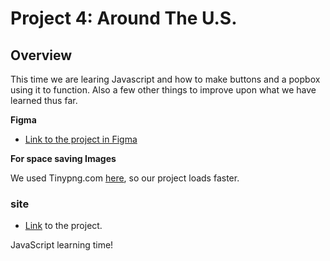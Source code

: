 # Project 4: Around The U.S.

## Overview

This time we are learing Javascript and how to make buttons and a popbox using it to function.
Also a few other things to improve upon what we have learned thus far.

**Figma**

* [Link to the project in Figma](https://www.figma.com/file/mUgu8OSHWE0M6p6vfwmdu9/Sprint-4-Around-The-U.S.-desktop-mobile?node-id=0%3A1)

**For space saving Images**

We used Tinypng.com [here](https://tinypng.com/), so our project loads faster. 

### site

  * [Link](https://code-yandex.github.io/web_project_4/) to the project.

JavaScript learning time!